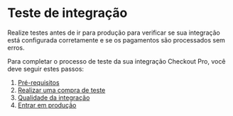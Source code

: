 # Teste de integração

Realize testes antes de ir para produção para verificar se sua integração está configurada corretamente e se os pagamentos são processados sem erros.

Para completar o processo de teste da sua integração Checkout Pro, você deve seguir estes passos:

1. [Pré-requisitos](/developers/pt/docs/checkout-pro/integration-test/prerequisites)
2. [Realizar uma compra de teste](/developers/pt/docs/checkout-pro/integration-test/make-test-purchase)
3. [Qualidade da integração](/developers/pt/docs/checkout-pro/integration-test/homologation)
4. [Entrar em produção](/developers/pt/docs/checkout-pro/integration-test/goto-production)